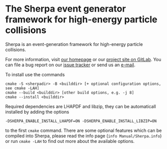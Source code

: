 # The Sherpa event generator framework for high-energy particle collisions

Sherpa is an event-generation framework for high-energy
particle collisions.

For more information, visit [our homepage](http://sherpa-team.gitlab.io)
or our [project site on GitLab](https://gitlab.com/sherpa-team/sherpa).
You can file a bug report on our [issue tracker](https://gitlab.com/sherpa-team/sherpa/issues)
or send us an [e-mail](sherpa@projects.hepforge.org).

To install use the commands
```
cmake -S <sherpadir> -B <builddir> [+ optional configuration options, see cmake -LAH]
cmake --build <builddir> [other build options, e.g. -j 8]
cmake --install <builddir>
```
Required dependencies are LHAPDF and libzip, they can be automaticall installed by adding
the options
```
-DSHERPA_ENABLE_INSTALL_LHAPDF=ON -DSHERPA_ENABLE_INSTALL_LIBZIP=ON
```
to the first `cmake` command. There are some optional features which can be compiled 
into Sherpa, please read the info page (`info Manual/Sherpa.info`) 
or run `cmake -LAH` to find out more about the available options.
